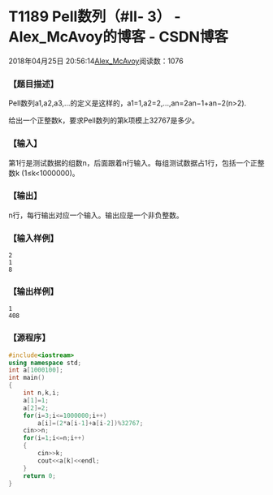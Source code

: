 # T1189	Pell数列（#Ⅱ- 3） - Alex_McAvoy的博客 - CSDN博客





2018年04月25日 20:56:14[Alex_McAvoy](https://me.csdn.net/u011815404)阅读数：1076








### 【题目描述】



Pell数列a1,a2,a3,...的定义是这样的，a1=1,a2=2,...,an=2an−1+an−2(n>2).

给出一个正整数k，要求Pell数列的第k项模上32767是多少。

### 【输入】

第1行是测试数据的组数n，后面跟着n行输入。每组测试数据占1行，包括一个正整数k (1≤k<1000000)。

### 【输出】

n行，每行输出对应一个输入。输出应是一个非负整数。

### 【输入样例】

```
2
1
8
```

### 【输出样例】

```
1
408
```

### 【源程序】

```cpp
#include<iostream>
using namespace std;
int a[1000100];
int main()
{
    int n,k,i;
    a[1]=1;
    a[2]=2;
    for(i=3;i<=1000000;i++)
        a[i]=(2*a[i-1]+a[i-2])%32767;
    cin>>n;
    for(i=1;i<=n;i++)
    {
        cin>>k;
        cout<<a[k]<<endl;
    }
    return 0;
}
```





